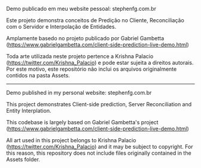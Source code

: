 Demo publicado em meu website pessoal: stephenfg.com.br

Este projeto demonstra conceitos de Predição no Cliente, Reconciliação com o Servidor e Interpolação de Entidades.

Amplamente basedo no projeto publicado por Gabriel Gambetta (https://www.gabrielgambetta.com/client-side-prediction-live-demo.html)

Toda arte utilizada neste projeto pertence a Krishna Palacio (https://twitter.com/Krishna_Palacio) e pode estar sujeita a direitos autorais. Por este motivo, este repositório não inclui os arquivos originalmente contidos na pasta Assets.

------------------------------

Demo published in my personal website: stephenfg.com.br

This project demonstrates Client-side prediction, Server Reconciliation and Entity Interplation.

This codebase is largely based on Gabriel Gambetta's project (https://www.gabrielgambetta.com/client-side-prediction-live-demo.html)

All art used in this project belongs to Krishna Palacio (https://twitter.com/Krishna_Palacio) and it may be subject to copyright. For this reason, this repository does not include files originally contained in the Assets folder.
